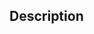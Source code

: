 <!-- PR title format [<TYPE>:<MODULE>] <SUBJECT> -->
<!-- Where `TYPE` is one of the following:

    - 🎉 Initial commit
    - 🔖 Version tag
    - ✨ New feature
    - 🐛 Bugfix
    - 📇 Metadata
    - 📚 Documentation
    - 💡 Documenting source code
    - 🐎 Performance
    - 💄 Cosmetic
    - 🚨 Tests
    - ✅ Adding a test
    - ✔️ Make a test pass
    - ⚡ General update
    - 🎨 Improve format/structure
    - 🔨 Refactor code
    - 🔥 Removing code/files
    - 💚 Continuous Integration
    - 🔒 Security
    - ⬆️ Upgrading dependencies
    - ⬇️ Downgrading dependencies
    - 👕 Lint
    - 👽 Translation
    - 📝 Text
    - 🚑 Critical hotfix
    - 🚀 Deploying stuff
    - 🍎 Fixing on MacOS
    - 🐧 Fixing on Linux
    - 🏁 Fixing on Windows
    - 🚧 Work in progress
    - 👷 Adding CI build system
    - 📈 Analytics or tracking code
    - ➖ Removing a dependency
    - ➕ Adding a dependency
    - 🐳 Docker
    - 🔧 Configuration files
    - 📦 Package.json in JS
    - 🔀 Merging branches
    - 💩 Bad code / need improv.
    - ⏪ Reverting changes
    - 💥 Breaking changes
    - 👌 Code review changes
    - ♿ Accessibility
    - 🚚 Move/rename repository
    - ❔ Other

  - And `MODULE` is one of the following:

    - Docs,
    - API,
    - Code-Setup,
    - Test

  - And `SUBJECT` adds more specific details and keep it short as possible. -->
<!-- For more info/help visit the CONTRIBUTING.md file -->

## Description

<!--- Describe your changes  -->
<!--- It can simply be your commit message, which you must have -->